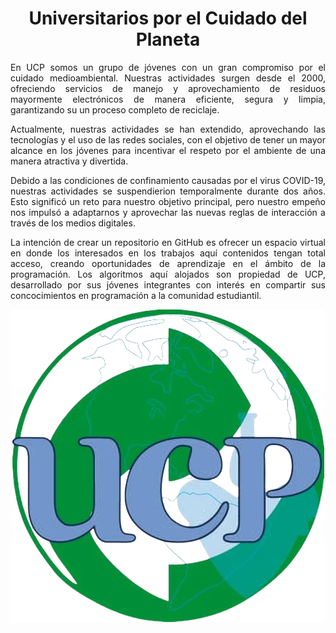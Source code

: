 <h1 align="center">Universitarios por el Cuidado del Planeta </h1>

<p align="justify">En UCP somos un grupo de jóvenes con un gran compromiso por el cuidado medioambiental. Nuestras actividades surgen desde el 2000, ofreciendo servicios de manejo y aprovechamiento de residuos mayormente electrónicos de manera eficiente, segura y limpia, garantizando su un proceso completo de reciclaje. </p>
<p align="justify">Actualmente, nuestras actividades se han extendido, aprovechando las tecnologías y el uso de las redes sociales, con el objetivo de tener un mayor alcance en los jóvenes para incentivar el respeto por el ambiente de una manera atractiva y divertida. </p>
<p align="justify">Debido a las condiciones de confinamiento causadas por el virus COVID-19, nuestras actividades se suspendierion temporalmente durante dos años. Esto significó un reto para nuestro objetivo principal, pero nuestro empeño nos impulsó a adaptarnos y aprovechar las nuevas reglas de interacción a través de los medios digitales. </p>
<p align="justify">La intención de crear un repositorio en GitHub es ofrecer un espacio virtual en donde los interesados en los trabajos aquí contenidos tengan total acceso, creando oportunidades de aprendizaje en el ámbito de la programación. Los algoritmos aquí alojados son propiedad de UCP, desarrollado por sus jóvenes integrantes con interés en compartir sus concocimientos en programación a la comunidad estudiantil.</p>


<p align="center"><img src="nobg_logo.png"></p>

